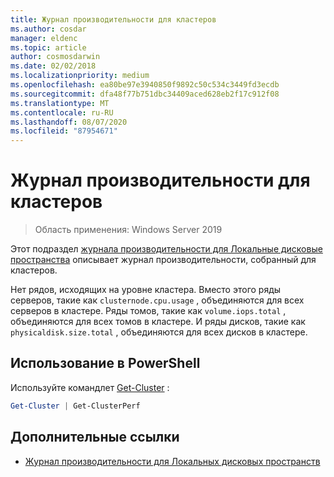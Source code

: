 ```yaml
---
title: Журнал производительности для кластеров
ms.author: cosdar
manager: eldenc
ms.topic: article
author: cosmosdarwin
ms.date: 02/02/2018
ms.localizationpriority: medium
ms.openlocfilehash: ea80be97e3940850f9892c50c534c3449fd3ecdb
ms.sourcegitcommit: dfa48f77b751dbc34409aced628eb2f17c912f08
ms.translationtype: MT
ms.contentlocale: ru-RU
ms.lasthandoff: 08/07/2020
ms.locfileid: "87954671"
---
```

# <a name="performance-history-for-clusters"></a>Журнал производительности для кластеров

> Область применения: Windows Server 2019

Этот подраздел [журнала производительности для Локальные дисковые пространства](performance-history.md) описывает журнал производительности, собранный для кластеров.

Нет рядов, исходящих на уровне кластера. Вместо этого ряды серверов, такие как `clusternode.cpu.usage` , объединяются для всех серверов в кластере. Ряды томов, такие как `volume.iops.total` , объединяются для всех томов в кластере. И ряды дисков, такие как `physicaldisk.size.total` , объединяются для всех дисков в кластере.

## <a name="usage-in-powershell"></a>Использование в PowerShell

Используйте командлет [Get-Cluster](/powershell/module/failoverclusters/get-cluster) :

```PowerShell
Get-Cluster | Get-ClusterPerf
```

## <a name="additional-references"></a>Дополнительные ссылки

- [Журнал производительности для Локальных дисковых пространств](performance-history.md)
